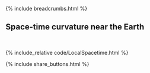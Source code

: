 {% include breadcrumbs.html %}

## Space-time curvature near the Earth
<div class="header_line"><br/></div>

{% include_relative code/LocalSpacetime.html %}

<p style="clear: both;"></p>

{% include share_buttons.html %}


    

